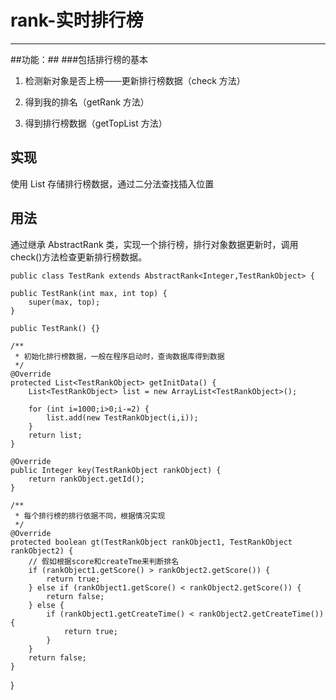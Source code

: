 # rank-实时排行榜
--------
##功能：##
###包括排行榜的基本


1. 检测新对象是否上榜——更新排行榜数据（check 方法）

2. 得到我的排名（getRank 方法）


3. 得到排行榜数据（getTopList 方法）

## 实现 ##
使用 List 存储排行榜数据，通过二分法查找插入位置

## 用法 ##
通过继承 AbstractRank 类，实现一个排行榜，排行对象数据更新时，调用 check()方法检查更新排行榜数据。


    public class TestRank extends AbstractRank<Integer,TestRankObject> {
	
	public TestRank(int max, int top) {
		super(max, top);
	}
	
	public TestRank() {}

	/**
	 * 初始化排行榜数据，一般在程序启动时，查询数据库得到数据
	 */
	@Override
	protected List<TestRankObject> getInitData() {
		List<TestRankObject> list = new ArrayList<TestRankObject>();

		for (int i=1000;i>0;i-=2) {
			list.add(new TestRankObject(i,i));
		}
		return list;
	}

	@Override
	public Integer key(TestRankObject rankObject) {
		return rankObject.getId();
	}

	/**
	 * 每个排行榜的排行依据不同，根据情况实现
	 */
	@Override
	protected boolean gt(TestRankObject rankObject1, TestRankObject rankObject2) {
		// 假如根据score和createTme来判断排名
		if (rankObject1.getScore() > rankObject2.getScore()) {
			return true;
		} else if (rankObject1.getScore() < rankObject2.getScore()) {
			return false;
		} else {
			if (rankObject1.getCreateTime() < rankObject2.getCreateTime()) {
				return true;
			}
		}
		return false;
	}

}